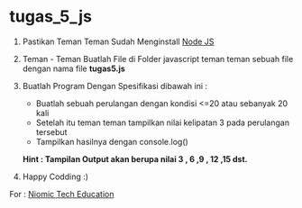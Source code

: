 # tugas_5_js

1. Pastikan Teman Teman Sudah Menginstall [Node JS](https://nodejs.org/ "Node JS")

2. Teman - Teman Buatlah File di Folder javascript teman teman sebuah file dengan nama file **tugas5.js**

3. Buatlah Program Dengan Spesifikasi dibawah ini :

	- Buatlah sebuah perulangan dengan kondisi <=20 atau sebanyak 20 kali
	- Setelah itu teman teman tampilkan nilai kelipatan 3 pada perulangan tersebut
	- Tampilkan hasilnya dengan console.log()

	**Hint : Tampilan Output akan berupa nilai 3 , 6 ,9 , 12 ,15 dst.**

4. Happy Codding :)

For : [Niomic Tech Education](https://niomic.com/)

